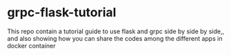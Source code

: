 # grpc-flask-tutorial
This repo contain a tutorial guide to use flask and grpc side by side by side,, and also showing how you can share the codes among the different apps in docker container
